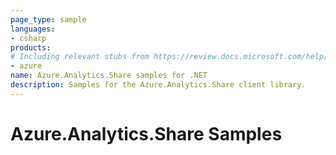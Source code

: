 ```yaml
---
page_type: sample
languages:
- csharp
products:
# Including relevant stubs from https://review.docs.microsoft.com/help/contribute/metadata-taxonomies#product
- azure
name: Azure.Analytics.Share samples for .NET
description: Samples for the Azure.Analytics.Share client library.
---
```


# Azure.Analytics.Share Samples

<!-- please refer to <TODO> to write sample readme. -->
